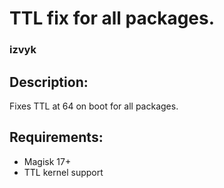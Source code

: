 # TTL fix for all packages.
### izvyk

## Description:
Fixes TTL at 64 on boot for all packages.

## Requirements:
 - Magisk 17+
 - TTL kernel support
 